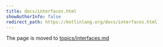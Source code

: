```yaml
---
title: docs/interfaces.html
showAuthorInfo: false
redirect_path: https://kotlinlang.org/docs/interfaces.html
---
```


The page is moved to [topics/interfaces.md](docs/topics/interfaces.md)
